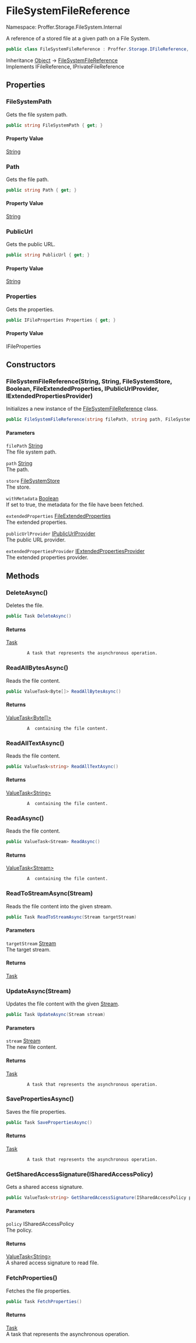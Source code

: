 # FileSystemFileReference

Namespace: Proffer.Storage.FileSystem.Internal

A reference of a stored file at a given path on a File System.

```csharp
public class FileSystemFileReference : Proffer.Storage.IFileReference, Proffer.Storage.IPrivateFileReference
```

Inheritance [Object](https://docs.microsoft.com/en-us/dotnet/api/system.object) → [FileSystemFileReference](./proffer.storage.filesystem.internal.filesystemfilereference)<br>
Implements IFileReference, IPrivateFileReference

## Properties

### **FileSystemPath**

Gets the file system path.

```csharp
public string FileSystemPath { get; }
```

#### Property Value

[String](https://docs.microsoft.com/en-us/dotnet/api/system.string)<br>

### **Path**

Gets the file path.

```csharp
public string Path { get; }
```

#### Property Value

[String](https://docs.microsoft.com/en-us/dotnet/api/system.string)<br>

### **PublicUrl**

Gets the public URL.

```csharp
public string PublicUrl { get; }
```

#### Property Value

[String](https://docs.microsoft.com/en-us/dotnet/api/system.string)<br>

### **Properties**

Gets the properties.

```csharp
public IFileProperties Properties { get; }
```

#### Property Value

IFileProperties<br>

## Constructors

### **FileSystemFileReference(String, String, FileSystemStore, Boolean, FileExtendedProperties, IPublicUrlProvider, IExtendedPropertiesProvider)**

Initializes a new instance of the [FileSystemFileReference](./proffer.storage.filesystem.internal.filesystemfilereference) class.

```csharp
public FileSystemFileReference(string filePath, string path, FileSystemStore store, bool withMetadata, FileExtendedProperties extendedProperties, IPublicUrlProvider publicUrlProvider, IExtendedPropertiesProvider extendedPropertiesProvider)
```

#### Parameters

`filePath` [String](https://docs.microsoft.com/en-us/dotnet/api/system.string)<br>
The file system path.

`path` [String](https://docs.microsoft.com/en-us/dotnet/api/system.string)<br>
The path.

`store` [FileSystemStore](./proffer.storage.filesystem.filesystemstore)<br>
The store.

`withMetadata` [Boolean](https://docs.microsoft.com/en-us/dotnet/api/system.boolean)<br>
If set to true, the metadata for the file have been fetched.

`extendedProperties` [FileExtendedProperties](./proffer.storage.filesystem.internal.fileextendedproperties)<br>
The extended properties.

`publicUrlProvider` [IPublicUrlProvider](./proffer.storage.filesystem.ipublicurlprovider)<br>
The public URL provider.

`extendedPropertiesProvider` [IExtendedPropertiesProvider](./proffer.storage.filesystem.iextendedpropertiesprovider)<br>
The extended properties provider.

## Methods

### **DeleteAsync()**

Deletes the file.

```csharp
public Task DeleteAsync()
```

#### Returns

[Task](https://docs.microsoft.com/en-us/dotnet/api/system.threading.tasks.task)<br>

            A task that represents the asynchronous operation.

### **ReadAllBytesAsync()**

Reads the file content.

```csharp
public ValueTask<Byte[]> ReadAllBytesAsync()
```

#### Returns

[ValueTask&lt;Byte[]&gt;](https://docs.microsoft.com/en-us/dotnet/api/system.threading.tasks.valuetask-1)<br>

            A  containing the file content.

### **ReadAllTextAsync()**

Reads the file content.

```csharp
public ValueTask<string> ReadAllTextAsync()
```

#### Returns

[ValueTask&lt;String&gt;](https://docs.microsoft.com/en-us/dotnet/api/system.threading.tasks.valuetask-1)<br>

            A  containing the file content.

### **ReadAsync()**

Reads the file content.

```csharp
public ValueTask<Stream> ReadAsync()
```

#### Returns

[ValueTask&lt;Stream&gt;](https://docs.microsoft.com/en-us/dotnet/api/system.threading.tasks.valuetask-1)<br>

            A  containing the file content.

### **ReadToStreamAsync(Stream)**

Reads the file content into the given stream.

```csharp
public Task ReadToStreamAsync(Stream targetStream)
```

#### Parameters

`targetStream` [Stream](https://docs.microsoft.com/en-us/dotnet/api/system.io.stream)<br>
The target stream.

#### Returns

[Task](https://docs.microsoft.com/en-us/dotnet/api/system.threading.tasks.task)<br>

### **UpdateAsync(Stream)**

Updates the file content with the given [Stream](https://docs.microsoft.com/en-us/dotnet/api/system.io.stream).

```csharp
public Task UpdateAsync(Stream stream)
```

#### Parameters

`stream` [Stream](https://docs.microsoft.com/en-us/dotnet/api/system.io.stream)<br>
The new file content.

#### Returns

[Task](https://docs.microsoft.com/en-us/dotnet/api/system.threading.tasks.task)<br>

            A task that represents the asynchronous operation.

### **SavePropertiesAsync()**

Saves the file properties.

```csharp
public Task SavePropertiesAsync()
```

#### Returns

[Task](https://docs.microsoft.com/en-us/dotnet/api/system.threading.tasks.task)<br>

            A task that represents the asynchronous operation.

### **GetSharedAccessSignature(ISharedAccessPolicy)**

Gets a shared access signature.

```csharp
public ValueTask<string> GetSharedAccessSignature(ISharedAccessPolicy policy)
```

#### Parameters

`policy` ISharedAccessPolicy<br>
The policy.

#### Returns

[ValueTask&lt;String&gt;](https://docs.microsoft.com/en-us/dotnet/api/system.threading.tasks.valuetask-1)<br>
A shared access signature to read file.

### **FetchProperties()**

Fetches the file properties.

```csharp
public Task FetchProperties()
```

#### Returns

[Task](https://docs.microsoft.com/en-us/dotnet/api/system.threading.tasks.task)<br>
A task that represents the asynchronous operation.
